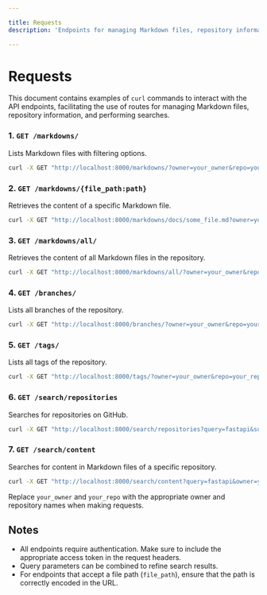 ```yaml
---

title: Requests  
description: 'Endpoints for managing Markdown files, repository information, and GitHub search functionalities.'

---
```


# Requests

This document contains examples of `curl` commands to interact with the API endpoints, facilitating the use of routes for managing Markdown files, repository information, and performing searches.

### 1. `GET /markdowns/`

Lists Markdown files with filtering options.

```bash
curl -X GET "http://localhost:8000/markdowns/?owner=your_owner&repo=your_repo&ref=main&name_query=README&min_size=100&max_size=5000&min_date=2023-01-01T00:00:00&max_date=2024-01-01T00:00:00&path_query=docs/"
```

### 2. `GET /markdowns/{file_path:path}`

Retrieves the content of a specific Markdown file.

```bash
curl -X GET "http://localhost:8000/markdowns/docs/some_file.md?owner=your_owner&repo=your_repo&ref=main"
```

### 3. `GET /markdowns/all/`

Retrieves the content of all Markdown files in the repository.

```bash
curl -X GET "http://localhost:8000/markdowns/all/?owner=your_owner&repo=your_repo&ref=main"
```

### 4. `GET /branches/`

Lists all branches of the repository.

```bash
curl -X GET "http://localhost:8000/branches/?owner=your_owner&repo=your_repo"
```

### 5. `GET /tags/`

Lists all tags of the repository.

```bash
curl -X GET "http://localhost:8000/tags/?owner=your_owner&repo=your_repo"
```

### 6. `GET /search/repositories`

Searches for repositories on GitHub.

```bash
curl -X GET "http://localhost:8000/search/repositories?query=fastapi&sort=stars&order=desc&per_page=10&page=1"
```

### 7. `GET /search/content`

Searches for content in Markdown files of a specific repository.

```bash
curl -X GET "http://localhost:8000/search/content?query=fastapi&owner=your_owner&repo=your_repo&ref=main"
```

Replace `your_owner` and `your_repo` with the appropriate owner and repository names when making requests.

## Notes

- All endpoints require authentication. Make sure to include the appropriate access token in the request headers.
- Query parameters can be combined to refine search results.
- For endpoints that accept a file path (`file_path`), ensure that the path is correctly encoded in the URL.